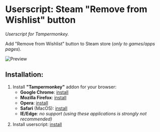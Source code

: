 # Userscript: Steam "Remove from Wishlist" button
*Userscript for Tampermonkey.*

Add "Remove from Wishlist" button to Steam store (*only to games/apps pages*).

![Preview](https://raw.github.com/Xeloses/steam-remove-from-wishlist-button/master/preview.jpg) 

## Installation:
1. Install **"Tampermonkey"** addon for your browser:
    * **Google Chrome**: [install](https://chrome.google.com/webstore/detail/tampermonkey/dhdgffkkebhmkfjojejmpbldmpobfkfo)
    * **Mozilla Firefox**: [install](https://addons.mozilla.org/ru/firefox/addon/tampermonkey/)
    * **Opera**: [install](https://addons.opera.com/en/extensions/details/tampermonkey-beta/)
    * **Safari** (MacOS): [install](https://apps.apple.com/us/app/tampermonkey/id1482490089)
    * **IE/Edge**: *no support (using these applications is strongly not recommended)*
2. Install userscript: [install](https://github.com/Xeloses/steam-remove-from-wishlist-button/raw/master/steam-remove-from-favorites-button.user.js)
